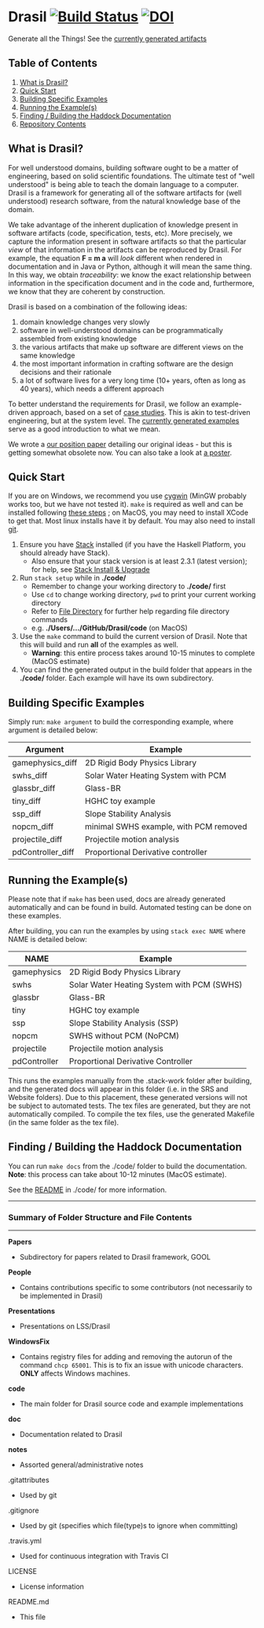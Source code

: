 Drasil [![Build Status](https://travis-ci.com/JacquesCarette/Drasil.svg?branch=master)](https://travis-ci.com/JacquesCarette/Drasil)
[![DOI](https://zenodo.org/badge/23760783.svg)](https://zenodo.org/badge/latestdoi/23760783)
====================================================

Generate all the Things! See the [currently generated artifacts](https://jacquescarette.github.io/Drasil/)

## Table of Contents

1. [What is Drasil?](#what-is-drasil)
2. [Quick Start](#quick-start)
3. [Building Specific Examples](#building-specific-examples)
4. [Running the Example(s)](#running-the-examples)
5. [Finding / Building the Haddock Documentation](#finding--building-the-haddock-documentation)
6. [Repository Contents](#summary-of-folder-structure-and-file-contents)

## What is Drasil?

For well understood domains, building software ought to be a matter of engineering, based on solid scientific foundations. The ultimate test of "well understood" is being able to teach the domain language to a computer.  Drasil is a framework for generating all of the software artifacts for (well understood) research software, from the natural knowledge base of the domain.

We take advantage of the inherent duplication of knowledge present in software artifacts (code, specification, tests, etc). More precisely, we capture the information present in software artifacts so that the particular *view* of that information in the artifacts can be reproduced by Drasil. For example, the equation **F = m a** will *look* different when rendered in documentation and in Java or Python, although it will mean the same thing. In this way, we obtain *traceability*: we know the exact relationship between information in the specification document and in the code and, furthermore, we know that they are coherent by construction.

Drasil is based on a combination of the following ideas:
1. domain knowledge changes very slowly
2. software in well-understood domains can be programmatically assembled from existing knowledge
3. the various artifacts that make up software are different views on the same knowledge
4. the most important information in crafting software are the design decisions and their rationale
5. a lot of software lives for a very long time (10+ years, often as long as 40 years), which needs a different approach

To better understand the requirements for Drasil, we follow an example-driven approach, based on a set of [case studies](https://github.com/smiths/caseStudies). This is akin to test-driven engineering, but at the system level.  The [currently generated examples](https://jacquescarette.github.io/Drasil/) serve as a good introduction to what we mean.

We wrote a [our position paper](https://github.com/JacquesCarette/Drasil/blob/master/People/Dan/ICSE%20Workshop%20-%20SE4Science/ICSE_LiterateFrameworkForSCSoftware_LSS.pdf) detailing our original ideas - but this is getting somewhat obsolete now. You can also take a look at [a poster](https://github.com/JacquesCarette/Drasil/blob/master/People/Dan/CAS%20Poster%20Competition/Poster/DrasilPoster.pdf).

## Quick Start

If you are on Windows, we recommend you use [cygwin](https://cygwin.com/install.html) (MinGW probably works too, but we have not tested it).  `make` is required as well and can be installed following [these steps](https://stackoverflow.com/questions/32127524/how-to-install-and-use-make-in-windows) ; on MacOS, you may need to install XCode to get that. Most linux installs have it by default. You may also need to install [git](https://git-scm.com/downloads).

1. Ensure you have [Stack](https://www.haskell.org/downloads#stack) installed (if you have the Haskell Platform, you should already have Stack).
	- Also ensure that your stack version is at least 2.3.1 (latest version); for help, see [Stack Install & Upgrade](https://docs.haskellstack.org/en/stable/install_and_upgrade/)
2. Run `stack setup` while in **./code/**
	- Remember to  change your working directory to **./code/** first
	- Use `cd` to change working directory, `pwd` to print your current working directory
	- Refer to [File Directory](https://swcarpentry.github.io/shell-novice/02-filedir/index.html) for further help regarding file directory commands
	- e.g. **./Users/.../GitHub/Drasil/code** (on MacOS)
3. Use the `make` command to build the current version of Drasil. Note that this will build and run **all** of the examples as well.
	- **Warning**: this entire process takes around 10-15 minutes to complete (MacOS estimate)
4. You can find the generated output in the build folder that appears in the **./code/** folder. Each example will have its own subdirectory.

## Building Specific Examples

Simply run: `make argument` to build the corresponding example, where argument is detailed below:

Argument | Example
-------- | -------
gamephysics_diff | 2D Rigid Body Physics Library
swhs_diff | Solar Water Heating System with PCM
glassbr_diff | Glass-BR
tiny_diff | HGHC toy example
ssp_diff | Slope Stability Analysis
nopcm_diff | minimal SWHS example, with PCM removed
projectile_diff | Projectile motion analysis
pdController_diff | Proportional Derivative controller 

## Running the Example(s)

Please note that if `make` has been used, docs are already generated automatically and can be found in build.
Automated testing can be done on these examples.

After building, you can run the examples by using `stack exec NAME` where NAME is detailed below:

NAME | Example
------|-------
gamephysics | 2D Rigid Body Physics Library
swhs | Solar Water Heating System with PCM (SWHS)
glassbr | Glass-BR
tiny | HGHC toy example
ssp | Slope Stability Analysis (SSP)
nopcm | SWHS without PCM (NoPCM)
projectile | Projectile motion analysis
pdController | Proportional Derivative Controller

This runs the examples manually from the .stack-work folder after building, and the generated docs will
appear in this folder (i.e. in the SRS and Website folders). Due to this placement, these generated
versions will not be subject to automated tests. The tex files are generated,
but they are not automatically compiled.  To compile the tex files, use the
generated Makefile (in the same folder as the tex file).

## Finding / Building the Haddock Documentation

You can run `make docs` from the ./code/ folder to build the documentation. **Note**: this process can take about 10-12 minutes (MacOS estimate).

See the [README](https://github.com/JacquesCarette/Drasil/tree/master/code#building-up-to-date-documentation) in ./code/ for more information.

--------------------------------------------------
### Summary of Folder Structure and File Contents
--------------------------------------------------

**Papers**
  - Subdirectory for papers related to Drasil framework, GOOL
  
**People**
  - Contains contributions specific to some contributors (not necessarily to be implemented in Drasil)
  
**Presentations**
  - Presentations on LSS/Drasil
  
**WindowsFix**
  - Contains registry files for adding and removing the autorun of the command 
  `chcp 65001`. This is to fix an issue with unicode characters. **ONLY** affects Windows machines.
  
**code**
  - The main folder for Drasil source code and example implementations
  
**doc**
  - Documentation related to Drasil
  
**notes**
  - Assorted general/administrative notes

.gitattributes
  - Used by git
  
.gitignore
  - Used by git (specifies which file(type)s to ignore when committing)
  
.travis.yml
  - Used for continuous integration with Travis CI
  
LICENSE
  - License information
  
README.md
  - This file
 

